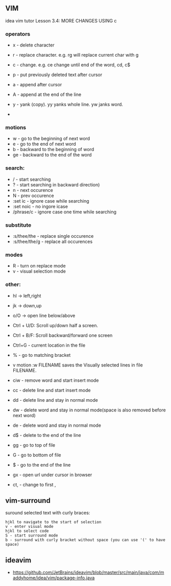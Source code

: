 ## VIM
idea vim tutor Lesson 3.4: MORE CHANGES USING c

### operators
* x - delete character
* r - replace character. e.g. rg will replace current char with g
* c - change. e.g. ce change until end of the word, cd, c$
* p - put previously deleted text after cursor
* a - append after cursor
* A - append at the end of the line
* y - yank (copy). yy yanks whole line. yw janks word.

* 
### motions
* w - go to the beginning of next word
* e - go to the end of next word
* b - backward to the beginning of word
* ge - backward to the end of the word

### search:
* / - start searching
* ? - start searching in backward direction)
* n - next occurence
* N - prev occurence
* :set ic - ignore case while searching
* :set noic - no ingore icase
* /phrase/c - ignore case one time while searching

### substitute
* :s/thee/the - replace single occurence
* :s/thee/the/g - replace all occurences

### modes
* R - turn on replace mode
* v - visual selection mode


### other:
* hl -> left,right
* jk -> down,up
* o/O -> open line below/above
* Ctrl + U/D: Scroll up/down half a screen.
* Ctrl + B/F: Scroll backward/forward one screen
* Ctrl+G - current location in the file
* % - go to matching bracket

* v  motion  :w FILENAME  saves the Visually selected lines in file FILENAME.

* ciw - remove word and start insert mode
* cc - delete line and start insert mode
* dd - delete line and stay in normal mode
* dw - delete word and stay in normal mode(space is also removed before next word)
* de - delete word and stay in normal mode 
* d$ - delete to the end of the line
* gg - go to top of file
* G - go to bottom of file
* $ - go to the end of the line
* gx - open url under cursor in browser
* ct, - change to first ,


## vim-surround
suround selected text with curly braces:
```
hjkl to navigate to the start of selection
v - enter visual mode
hjkl to select code
S - start surround mode
b - surround with curly bracket without space (you can use '(' to have space)
```


## ideavim
* https://github.com/JetBrains/ideavim/blob/master/src/main/java/com/maddyhome/idea/vim/package-info.java
